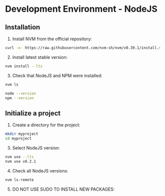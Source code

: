 # Development Environment - NodeJS

## Installation
1. Install NVM from the official repository:
```bash
curl -o- https://raw.githubusercontent.com/nvm-sh/nvm/v0.39.1/install.sh | bash
```

2. Install latest stable version:
```bash
nvm install --lts
```

3. Check that NodeJS and NPM were installed:
```bash
nvm ls

node --version
npm --version
```

## Initialize a project
1. Create a directory for the project:
```bash
mkdir myproject
cd myproject
```

3. Select NodeJS version:
```bash
nvm use --lts
nvm use v8.2.1
```

4. Check all NodeJS versions:
```bash
nvm ls-remote
```

5. DO NOT USE SUDO TO INSTALL NEW PACKAGES: